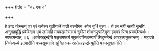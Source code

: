 +++
title = "०६ एवा न"

+++

हे इन्द्र नोस्मान् एव एवं वार्यस्य तृतीयार्थे षष्ठी वरणीयेन धनेन पूर्धि पूरय । ते तव महीं महतीं सुमतिं अनुग्रहबुद्धिं प्रवेविदाम भृशं लभेमहि मघवड्भोस्मभ्यं सुवीरां शोभनपुत्रादियुतां इषमन्नं पिन्व प्रयच्छेत्यर्थः । स्पष्टमन्यत् ॥ ६ ॥आतेमहइन्द्रेति षळृचमष्टमं सूक्तं वसिष्ठस्यार्षं त्रैष्टुभमैन्द्रं आतइत्यनुक्रान्तम् । महाव्रते निष्केवल्ये इदमादीनि पञ्चसूक्तानि सूत्रितञ्च- आतेमहइन्द्रोत्युग्रेति पञ्चसूक्तानीति ।